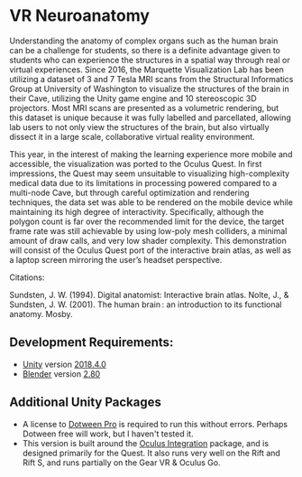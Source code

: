 # VR Neuroanatomy
Understanding the anatomy of complex organs such as the human brain can be a challenge for students, so there is a definite advantage given to students who can experience the structures in a spatial way through real or virtual experiences. Since 2016, the Marquette Visualization Lab has been utilizing a dataset of 3 and 7 Tesla MRI scans from the Structural Informatics Group at University of Washington to visualize the structures of the brain in their Cave, utilizing the Unity game engine and 10 stereoscopic 3D projectors. Most MRI scans are presented as a volumetric rendering, but this dataset is unique because it was fully labelled and parcellated, allowing lab users to not only view the structures of the brain, but also virtually dissect it in a large scale, collaborative virtual reality environment. 

This year, in the interest of making the learning experience more mobile and accessible, the visualization was ported to the Oculus Quest. In first impressions, the Quest may seem unsuitable to visualizing high-complexity medical data due to its limitations in processing powered compared to a multi-node Cave, but through careful optimization and rendering techniques, the data set was able to be rendered on the mobile device while maintaining its high degree of interactivity. Specifically, although the polygon count is far over the recommended limit for the device, the target frame rate was still achievable by using low-poly mesh colliders, a minimal amount of draw calls, and very low shader complexity. This demonstration will consist of the Oculus Quest port of the interactive brain atlas, as well as a laptop screen mirroring the user’s headset perspective. 

Citations: 

Sundsten, J. W. (1994). Digital anatomist: Interactive brain atlas. 
Nolte, J., & Sundsten, J. W. (2001). The human brain : an introduction to its functional anatomy. Mosby. 

## Development Requirements:
* [Unity](https://unity.com/) version [2018.4.0](https://unity3d.com/unity/qa/lts-releases?version=2018.4&page=2)
* [Blender](https://www.blender.org/) version [2.80](https://download.blender.org/release/Blender2.80/)

## Additional Unity Packages
* A license to [Dotween Pro](https://assetstore.unity.com/packages/tools/visual-scripting/dotween-pro-32416) is required to run this without errors. Perhaps Dotween free will work, but I haven't tested it.
* This version is built around the [Oculus Integration](https://assetstore.unity.com/packages/tools/integration/oculus-integration-82022) package, and is designed primarily for the Quest. It also runs very well on the Rift and Rift S, and runs partially on the Gear VR & Oculus Go.

